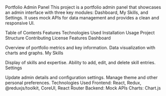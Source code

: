 Portfolio Admin Panel
This project is a portfolio admin panel that showcases an admin interface with three key modules: Dashboard, My Skills, and Settings. It uses mock APIs for data management and provides a clean and responsive UI.

Table of Contents
Features
Technologies Used
Installation
Usage
Project Structure
Contributing
License
Features
Dashboard

Overview of portfolio metrics and key information.
Data visualization with charts and graphs.
My Skills

Display of skills and expertise.
Ability to add, edit, and delete skill entries.
Settings

Update admin details and configuration settings.
Manage theme and other personal preferences.
Technologies Used
Frontend: React, Redux, @reduxjs/toolkit, CoreUI, React Router
Backend: Mock APIs
Charts: Chart.js
